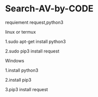 # Search-AV-by-CODE


requiement request,python3

linux or termux


1.sudo apt-get install python3

2.sudo pip3 install request

Windows

1.install python3

2.install pip3

3.pip3 install request
